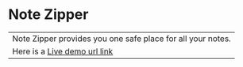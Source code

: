 # Note Zipper
<table>
<tr>
<td>
  Note Zipper provides you one safe place for all your notes.
</td>
 
</tr>
  <tr> <td>
    Here is a <a href="https://notes-zipper-app.onrender.com/">Live demo url link</a>
    </td>
  </tr>
</table>

